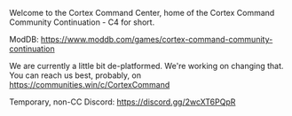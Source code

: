 Welcome to the Cortex Command Center, home of the Cortex Command Community Continuation - C4 for short.

ModDB: https://www.moddb.com/games/cortex-command-community-continuation

We are currently a little bit de-platformed. We're working on changing that. You can reach us best, probably, on https://communities.win/c/CortexCommand

Temporary, non-CC Discord: https://discord.gg/2wcXT6PQpR
